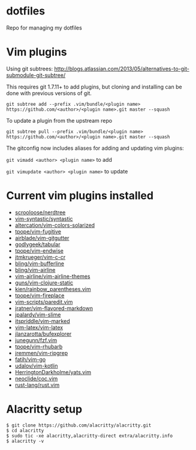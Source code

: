 dotfiles
========

Repo for managing my dotfiles

# Vim plugins
Using git subtrees: http://blogs.atlassian.com/2013/05/alternatives-to-git-submodule-git-subtree/

This requires git 1.7.11+ to add plugins, but cloning and installing can be
done with previous versions of git.

  `git subtree add --prefix .vim/bundle/<plugin name> https://github.com/<author>/<plugin name>.git master --squash`

To update a plugin from the upstream repo

  `git subtree pull --prefix .vim/bundle/<plugin name> https://github.com/<author>/<plugin name>.git master --squash`

The gitconfig now includes aliases for adding and updating vim plugins:

   `git vimadd <author> <plugin name>` to add

   `git vimupdate <author> <plugin name>` to update

# Current vim plugins installed
* [scrooloose/nerdtree](https://github.com/scrooloose/nerdtree)
* [vim-syntastic/syntastic](https://github.com/vim-syntastic/syntastic)
* [altercation/vim-colors-solarized](https://github.com/altercation/vim-colors-solarized)
* [tpope/vim-fugitive](https://github.com/tpope/vim-fugitive)
* [airblade/vim-gitgutter](https://github.com/airblade/vim-gitgutter)
* [godlygeek/tabular](https://github.com/godlygeek/tabular)
* [tpope/vim-endwise](https://github.com/tpope/vim-endwise)
* [jtmkrueger/vim-c-cr](https://github.com/jtmkrueger/vim-c-cr)
* [bling/vim-bufferline](https://github.com/bling/vim-bufferline)
* [bling/vim-airline](https://github.com/bling/vim-airline)
* [vim-airline/vim-airline-themes](https://github.com/vim-airline/vim-airline-themes)
* [guns/vim-clojure-static](https://github.com/guns/vim-clojure-static)
* [kien/rainbow_parentheses.vim](https://github.com/kien/rainbow_parentheses.vim)
* [tpope/vim-fireplace](https://github.com/tpope/vim-fireplace)
* [vim-scripts/paredit.vim](https://github.com/vim-scripts/paredit.vim)
* [jratner/vim-flavored-markdown](https://github.com/jtratner/vim-flavored-markdown)
* [jpalardy/vim-slime](https://github.com/jpalardy/vim-slime)
* [itspriddle/vim-marked](https://github.com/itspriddle/vim-marked)
* [vim-latex/vim-latex](https://github.com/vim-latex/vim-latex)
* [jlanzarotta/bufexplorer](https://github.com/jlanzarotta/bufexplorer)
* [junegunn/fzf.vim](https://github.com/junegunn/fzf.vim)
* [tpope/vim-rhubarb](https://github.com/tpope/vim-rhubarb)
* [jremmen/vim-ripgrep](https://github.com/jremmen/vim-ripgrep)
* [fatih/vim-go](https://github.com/fatih/vim-go)
* [udalov/vim-kotlin](https://github.com/udalov/vim-kotlin)
* [HerringtonDarkholme/yats.vim](https://github.com/HerringtonDarkholme/yats.vim)
* [neoclide/coc.vim](https://github.com/neoclide/coc.nvim)
* [rust-lang/rust.vim](https://github.com/rust-lang/rust.vim)

# Alacritty setup

```
$ git clone https://github.com/alacritty/alacritty.git
$ cd alacritty
$ sudo tic -xe alacritty,alacritty-direct extra/alacritty.info
$ alacritty -v
```
